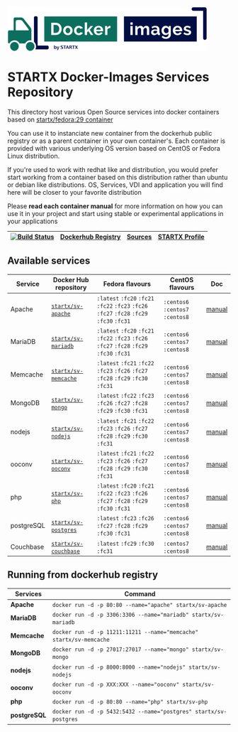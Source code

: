 [![startxfr/docker-images](https://raw.githubusercontent.com/startxfr/docker-images/master/travis/logo-small.svg?sanitize=true)](https://github.com/startxfr/docker-images)

# STARTX Docker-Images Services Repository

This directory host various Open Source services into docker containers based on [startx/fedora:29 container](https://hub.docker.com/r/startx/fedora)

You can use it to instanciate new container from the dockerhub public registry 
or as a parent container in your own container's. 
Each container is provided with various underlying OS version based on CentOS or 
Fedora Linux distribution.

If you're used to work with redhat like and distribution, you would prefer start working
from a container based on this distribution rather than ubuntu or debian like distributions.
OS, Services, VDI and application you will find here will be closer to your favorite distribution

Please **read each container manual** for more information on how you can use it in 
your project and start using stable or experimental applications in your applications

| [![Build Status](https://travis-ci.org/startxfr/docker-images.svg?branch=fc29)](https://travis-ci.org/startxfr/docker-images) | [Dockerhub Registry](https://hub.docker.com/r/startx) | [Sources](https://github.com/startxfr/docker-images/)             | [STARTX Profile](https://github.com/startxfr) | 
|-------------------------------------------------------------------------------------------------------------------|-------------------------------------------------------|-------------------------------------------------------------------|-----------------------------------------------|

## Available services

| Service       | Docker Hub repository                                                | Fedora flavours                                                                           | CentOS flavours                  | Doc
|---------------|----------------------------------------------------------------------|-------------------------------------------------------------------------------------------|----------------------------------|--------------------------------
| Apache        | [`startx/sv-apache`](https://hub.docker.com/r/startx/sv-apache)      | `:latest` `:fc20` `:fc21` `:fc22` `:fc23` `:fc26` `:fc27` `:fc28` `:fc29` `:fc30` `:fc31` | `:centos6` `:centos7` `:centos8` | [manual](apache/README.md)
| MariaDB       | [`startx/sv-mariadb`](https://hub.docker.com/r/startx/sv-mariadb)    | `:latest` `:fc20` `:fc21` `:fc22` `:fc23` `:fc26` `:fc27` `:fc28` `:fc29` `:fc30` `:fc31` | `:centos6` `:centos7` `:centos8` | [manual](mariadb/README.md)
| Memcache      | [`startx/sv-memcache`](https://hub.docker.com/r/startx/sv-memcache)  | `:latest` `:fc21` `:fc22` `:fc23` `:fc26` `:fc27` `:fc28` `:fc29` `:fc30` `:fc31`         | `:centos6` `:centos7` `:centos8` | [manual](memcache/README.md)
| MongoDB       | [`startx/sv-mongo`](https://hub.docker.com/r/startx/sv-mongo)        | `:latest` `:fc22` `:fc23` `:fc26` `:fc27` `:fc28` `:fc29` `:fc30` `:fc31`                 | `:centos6` `:centos7` `:centos8` | [manual](mongo/README.md)
| nodejs        | [`startx/sv-nodejs`](https://hub.docker.com/r/startx/sv-nodejs)      | `:latest` `:fc21` `:fc22` `:fc23` `:fc26` `:fc27` `:fc28` `:fc29` `:fc30` `:fc31`         | `:centos6` `:centos7` `:centos8` | [manual](nodejs/README.md)
| ooconv        | [`startx/sv-ooconv`](https://hub.docker.com/r/startx/sv-ooconv)      | `:latest` `:fc21` `:fc22` `:fc23` `:fc26` `:fc27` `:fc28` `:fc29` `:fc30` `:fc31`         | `:centos6` `:centos7` `:centos8` | [manual](ooconv/README.md)
| php           | [`startx/sv-php`](https://hub.docker.com/r/startx/sv-php)            | `:latest` `:fc20` `:fc21` `:fc22` `:fc23` `:fc26` `:fc27` `:fc28` `:fc29` `:fc30` `:fc31` | `:centos6` `:centos7` `:centos8` | [manual](php/README.md)
| postgreSQL    | [`startx/sv-postgres`](https://hub.docker.com/r/startx/sv-postgres)  | `:latest` `:fc23` `:fc26` `:fc27` `:fc28` `:fc29` `:fc30` `:fc31`                         | `:centos6` `:centos7` `:centos8` | [manual](postgres/README.md)
| Couchbase     | [`startx/sv-couchbase`](https://hub.docker.com/r/startx/sv-couchbase)| `:latest` `:fc29` `:fc30` `:fc31`                                                         | `:centos7` `:centos8`            | [manual](couchbase/README.md)

## Running from dockerhub registry

| Services            | Command  
|---------------------|-------------------------------------------------------
| **Apache**          | `docker run -d -p 80:80 --name="apache" startx/sv-apache`
| **MariaDB**         | `docker run -d -p 3306:3306 --name="mariadb" startx/sv-mariadb`
| **Memcache**        | `docker run -d -p 11211:11211 --name="memcache" startx/sv-memcache`
| **MongoDB**         | `docker run -d -p 27017:27017 --name="mongo" startx/sv-mongo`
| **nodejs**          | `docker run -d -p 8000:8000 --name="nodejs" startx/sv-nodejs`
| **ooconv**          | `docker run -d -p XXX:XXX --name="ooconv" startx/sv-ooconv`
| **php**             | `docker run -d -p 80:80 --name="php" startx/sv-php`
| **postgreSQL**      | `docker run -d -p 5432:5432 --name="postgres" startx/sv-postgres`
